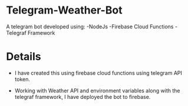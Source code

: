 # Telegram-Weather-Bot
A telegram bot developed using:
-NodeJs
-Firebase Cloud Functions
-Telegraf Framework

# Details
- I have created this using firebase cloud functions using telegram API token. 

- Working with Weather API and environment variables along with the telegraf framework, I have deployed the bot to firebase. 
